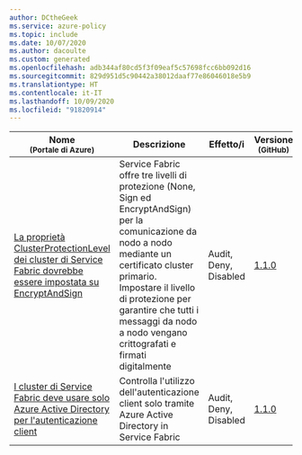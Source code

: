 ```yaml
---
author: DCtheGeek
ms.service: azure-policy
ms.topic: include
ms.date: 10/07/2020
ms.author: dacoulte
ms.custom: generated
ms.openlocfilehash: adb344af80cd5f3f09eaf5c57698fcc6bb092d16
ms.sourcegitcommit: 829d951d5c90442a38012daaf77e86046018e5b9
ms.translationtype: HT
ms.contentlocale: it-IT
ms.lasthandoff: 10/09/2020
ms.locfileid: "91820914"
---
```

|Nome<br /><sub>(Portale di Azure)</sub> |Descrizione |Effetto/i |Versione<br /><sub>(GitHub)</sub> |
|---|---|---|---|
|[La proprietà ClusterProtectionLevel dei cluster di Service Fabric dovrebbe essere impostata su EncryptAndSign](https://portal.azure.com/#blade/Microsoft_Azure_Policy/PolicyDetailBlade/definitionId/%2Fproviders%2FMicrosoft.Authorization%2FpolicyDefinitions%2F617c02be-7f02-4efd-8836-3180d47b6c68) |Service Fabric offre tre livelli di protezione (None, Sign ed EncryptAndSign) per la comunicazione da nodo a nodo mediante un certificato cluster primario. Impostare il livello di protezione per garantire che tutti i messaggi da nodo a nodo vengano crittografati e firmati digitalmente |Audit, Deny, Disabled |[1.1.0](https://github.com/Azure/azure-policy/blob/master/built-in-policies/policyDefinitions/Service%20Fabric/ServiceFabric_AuditClusterProtectionLevel_Audit.json) |
|[I cluster di Service Fabric deve usare solo Azure Active Directory per l'autenticazione client](https://portal.azure.com/#blade/Microsoft_Azure_Policy/PolicyDetailBlade/definitionId/%2Fproviders%2FMicrosoft.Authorization%2FpolicyDefinitions%2Fb54ed75b-3e1a-44ac-a333-05ba39b99ff0) |Controlla l'utilizzo dell'autenticazione client solo tramite Azure Active Directory in Service Fabric |Audit, Deny, Disabled |[1.1.0](https://github.com/Azure/azure-policy/blob/master/built-in-policies/policyDefinitions/Service%20Fabric/ServiceFabric_AuditADAuth_Audit.json) |
